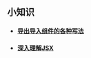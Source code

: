 ##  小知识
- ####  [导出导入组件的各种写法](https://www.samanthaming.com/tidbits/79-module-cheatsheet/ )
 
- ####  [深入理解JSX](https://zh-hans.reactjs.org/docs/jsx-in-depth.html#gatsby-focus-wrapper )
 
